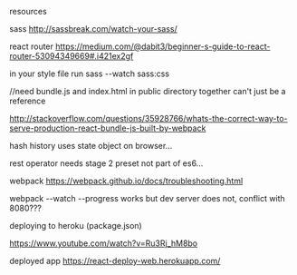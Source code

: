 resources

sass
http://sassbreak.com/watch-your-sass/

react router
https://medium.com/@dabit3/beginner-s-guide-to-react-router-53094349669#.i421ex2gf

in your style file run 
sass --watch sass:css

//need bundle.js and index.html in public directory together can't just be a reference

http://stackoverflow.com/questions/35928766/whats-the-correct-way-to-serve-production-react-bundle-js-built-by-webpack

hash history uses state object on browser...

rest operator needs stage 2 preset not part of es6...


webpack
https://webpack.github.io/docs/troubleshooting.html

webpack --watch --progress works but dev server does not, conflict with 8080???


deploying to heroku (package.json)


https://www.youtube.com/watch?v=Ru3Rj_hM8bo



deployed app https://react-deploy-web.herokuapp.com/